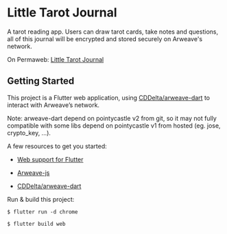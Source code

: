 Little Tarot Journal
====================

A tarot reading app. Users can draw tarot cards, take notes and questions, all of
this journal will be encrypted and stored securely on Arweave's network.

On Permaweb: [Little Tarot Journal](https://arweave.net/UoZ7W6EqXR3vS24h3YyCfy0I30-PXLXtsXaOWoY7blE)

Getting Started
---------------

This project is a Flutter web application, using [CDDelta/arweave-dart](https://github.com/CDDelta/arweave-dart) to interact with
Arweave’s network.

Note: arweave-dart depend on pointycastle v2 from git, so it may not fully compatible with some libs depend on pointycastle v1 from hosted (eg. jose, crypto_key, ...).

A few resources to get you started: 

- [Web support for Flutter](https://flutter.dev/web)

- [Arweave-js](https://github.com/ArweaveTeam/arweave-js)
- [CDDelta/arweave-dart](https://github.com/CDDelta/arweave-dart)



Run & build this project:

```
$ flutter run -d chrome
```

```
$ flutter build web
```

